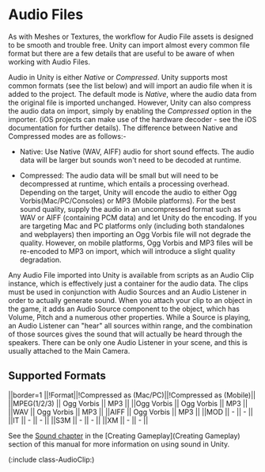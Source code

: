 Audio Files
===========


As with Meshes or Textures, the workflow for <span class=keyword>Audio File</span> assets is designed to be smooth and trouble free.  Unity can import almost every common file format but there are a few details that are useful to be aware of when working with Audio Files.

Audio in Unity is either _Native_ or _Compressed_.  Unity supports most common formats (see the list below) and will import an audio file when it is added to the project. The default mode is _Native_, where the audio data from the original file is imported unchanged. However, Unity can also compress the audio data on import, simply by enabling the _Compressed_ option in the importer. (iOS projects can make use of the hardware decoder - see the iOS documentation for further details). The difference between Native and Compressed modes are as follows:-

* <span class=keyword>Native</span>: Use Native (WAV, AIFF) audio for short sound effects. The audio data will be larger but sounds won't need to be decoded at runtime.

* <span class=keyword>Compressed</span>: The audio data will be small but will need to be decompressed at runtime, which entails a processing overhead. Depending on the target, Unity will encode the audio to either Ogg Vorbis(Mac/PC/Consoles) or MP3 (Mobile platforms). For the best sound quality, supply the audio in an uncompressed format such as WAV or AIFF (containing PCM data) and let Unity do the encoding. If you are targeting Mac and PC platforms only (including both standalones and webplayers) then importing an Ogg Vorbis file will not degrade the quality. However, on mobile platforms, Ogg Vorbis  and MP3 files will be re-encoded to MP3 on import, which will introduce a slight quality degradation.

Any Audio File imported into Unity is available from scripts as an <span class=keyword>Audio Clip</span> instance, which is effectively just a container for the audio data. The clips must be used in conjunction with <span class=keyword>Audio Sources</span> and an <span class=keyword>Audio Listener</span> in order to actually generate sound. When you attach your clip to an object in the game, it adds an Audio Source component to the object, which has <span class=component>Volume</span>, <span class=component>Pitch</span> and a numerous other properties.  While a Source is playing, an Audio Listener can "hear" all sources within range, and the combination of those sources gives the sound that will actually be heard through the speakers.  There can be only one Audio Listener in your scene, and this is usually attached to the <span class=keyword>Main Camera</span>.

Supported Formats
-----------------

||border=1
||!Format||!Compressed as (Mac/PC)||!Compressed as (Mobile)||
||MPEG(1/2/3)    || Ogg Vorbis || MP3 || 
||Ogg Vorbis     || Ogg Vorbis || MP3 ||
||WAV            || Ogg Vorbis || MP3 ||
||AIFF           || Ogg Vorbis || MP3 ||
||MOD            || - || - ||
||IT             || - || - ||
||S3M            || - || - ||
||XM             || - || - ||



See the [Sound chapter](Sound) in the [Creating Gameplay](Creating Gameplay) section of this manual for more information on using sound in Unity.

(:include class-AudioClip:)
